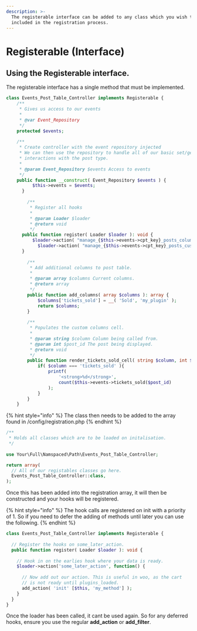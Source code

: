 ```yaml
---
description: >-
  The registerable interface can be added to any class which you wish to be
  included in the registration process.
---
```


# Registerable \(Interface\)

## Using the Registerable interface.

The registerable interface has a single method that must be implemented.

```php
class Events_Post_Table_Controller implements Registerable {
    /**
     * Gives us access to our events
     *
     * @var Event_Repository
     */
    protected $events;
    
    /**
     * Create controller with the event repository injected
     * We can then use the repository to handle all of our basic set/get
     * interactions with the post type.
     * 
     * @param Event_Repository $events Access to events
     */
    public function __construct( Event_Repository $events ) {
		  $this->events = $events;
	  }
	
		/**
		 * Register all hooks
		 *
		 * @param Loader $loader
		 * @return void
		 */
	  public function register( Loader $loader ): void {
		  $loader->action( "manage_{$this->events->cpt_key}_posts_columns", [$this, 'add_columns'] );
			$loader->action( "manage_{$this->events->cpt_key}_posts_custom_column", [$this, 'render_tickets_sold_cell'], 10, 2 );
	  }
	
		/**
		 * Add additional columns to post table.
		 *
		 * @param array $columns Current columns.
		 * @return array
		 */
		public function add_columns( array $columns ): array {
			$columns['tickets_sold'] = __( 'Sold', 'my_plugin' );
			return $columns;
		}
		
		/**
		 * Populates the custom columns cell.
		 *
		 * @param string $column Column being called from.
		 * @param int $post_id The post being displayed.
		 * @return void
		 */
		public function render_tickets_sold_cell( string $column, int $post_id ): void {
			if( $column === 'tickets_sold' ){
				printf(
					'<strong>%d</strong>',
					count($this->events->tickets_sold($post_id)
				);
			}
		}
	}
```

{% hint style="info" %}
 The class then needs to be added to the array found in /config/registration.php 
{% endhint %}

```php
/**
 * Holds all classes which are to be loaded on initalisation.
 */
 
use Your\Full\Namspaced\Path\Events_Post_Table_Controller;

return array(
  // All of our registables classes go here.
  Events_Post_Table_Controller::class,
);
```

Once this has been added into the registration array, it will then be constructed and your hooks will be registered.

{% hint style="info" %}
The hook calls are registered on init with a priority of 1. So if you need to defer the adding of methods until later you can use the following.
{% endhint %}

```php
class Events_Post_Table_Controller implements Registerable {
  
  // Register the hooks on some_later_action.
  public function register( Loader $loader ): void {
  
    // Hook in on the earlies hook where your data is ready.
    $loader->action('some_later_action', function() {
      
      // Now add out our action. This is useful in woo, as the cart
      // is not ready until plugins_loaded.
      add_action( 'init' [$this, 'my_method'] );
    }
  }
}
```

Once the loader has been called, it cant be used again. So for any deferred hooks, ensure you use the regular **add\_action** or **add\_filter**.

